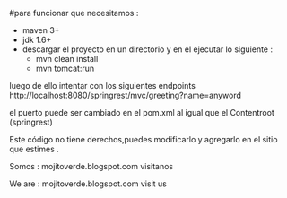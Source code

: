 #para funcionar que necesitamos :

- maven 3+
- jdk 1.6+
- descargar el proyecto en un directorio y en el ejecutar lo siguiente :
  - mvn clean install
  - mvn tomcat:run 

luego de ello intentar con los siguientes endpoints
http://localhost:8080/springrest/mvc/greeting?name=anyword

el puerto puede ser cambiado en el pom.xml al igual que el Contentroot (springrest) 

Este código no tiene derechos,puedes modificarlo y agregarlo en el sitio que estimes .


Somos : mojitoverde.blogspot.com visitanos

We are : mojitoverde.blogspot.com visit us

